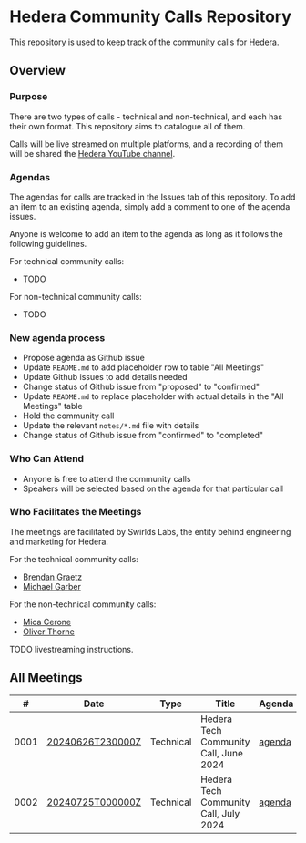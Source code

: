 # Hedera Community Calls Repository

This repository is used to keep track of the community calls for [Hedera](https://docs.hedera.com/).

## Overview

### Purpose

There are two types of calls - technical and non-technical,
and each has their own format.
This repository aims to catalogue all of them.

Calls will be live streamed on multiple platforms,
and a recording of them will be shared the
[Hedera YouTube channel](https://www.youtube.com/c/hederahashgraph).

### Agendas

The agendas for calls are tracked in the Issues tab of this repository.
To add an item to an existing agenda, simply add a comment to one of the agenda issues.

Anyone is welcome to add an item to the agenda as long as it follows the following guidelines.

For technical community calls:

- TODO

For non-technical community calls:

- TODO

### New agenda process

- Propose agenda as Github issue
- Update `README.md` to add placeholder row to table "All Meetings"
- Update Github issues to add details needed
- Change status of Github issue from "proposed" to "confirmed"
- Update `README.md` to replace placeholder with actual details in the "All Meetings" table
- Hold the community call
- Update the relevant `notes/*.md` file with details
- Change status of Github issue from "confirmed" to "completed"

### Who Can Attend

- Anyone is free to attend the community calls
- Speakers will be selected based on the agenda for that particular call

### Who Facilitates the Meetings

The meetings are facilitated by Swirlds Labs,
the entity behind engineering and marketing for Hedera.

For the technical community calls:
- [Brendan Graetz](https://blog.bguiz.com)
- [Michael Garber](#TODO_LINK)

For the non-technical community calls:
- [Mica Cerone](#TODO_LINK)
- [Oliver Thorne](#TODO_LINK)

TODO livestreaming instructions.


## All Meetings

| # | Date | Type | Title | Agenda | Notes | Posts | Recording |
| --- | --- | --- | --- | --- | --- | --- | --- |
| 0001 | [20240626T230000Z](https://www.timeanddate.com/worldclock/converter.html?iso=20240626T230000&p1=1440&p2=137&p3=179&p4=136&p5=37&p6=776&p7=236&p8=240) | Technical | Hedera Tech Community Call, June 2024 | [agenda](https://github.com/hedera-dev/hedera-comm-calls/issues/1) | [notes](notes/0001.md) | [twitter](#TODO_LINK) | [youtube](#TODO_LINK) |
| 0002 | [20240725T000000Z](https://www.timeanddate.com/worldclock/converter.html?iso=20240725T000000&p1=1440&p2=137&p3=179&p4=136&p5=37&p6=776&p7=176&p8=236&p9=240) | Technical | Hedera Tech Community Call, July 2024 | [agenda](https://github.com/hedera-dev/hedera-comm-calls/issues/2) | [notes](notes/0002.md) | [twitter](#TODO_LINK) | [youtube](#TODO_LINK) |

